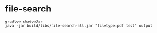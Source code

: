 # file-search

```
gradlew shadowJar
java -jar build/libs/file-search-all.jar "filetype:pdf test" output
```
